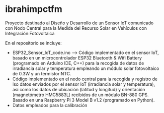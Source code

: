 # ibrahimpctfm
Proyecto destinado al Diseño y Desarrollo de un Sensor IoT comunicado con Nodo Central para la Medida del Recurso Solar en Vehículos con Integración Fotovoltaica

En el repositorio se incluye:

- ESP32_Sensor_IoT_code.ino --> Código implementado en el sensor IoT, basado en un microcontrolador ESP32 Bluetooth & Wifi Battery (programado en Arduino IDE, C++) para la recogida de datos de irradiancia solar y temperatura empleando un módulo solar fotovoltaico de 0.3W y un termistor NTC.
- Código implementado en el nodo central para la recogida y registro de lso datos enviados por el sensor IoT (irradiancia solar y temperatura), así como los datos de ubicación (latitud y longitud) y orientación (magnetómetro HMC5883L) recibidos de un módulo BN-880 GPS. Basado en una Raspberry Pi 3 Model B v1.2 (programado en Python).
- Datos empleados para la calibración 
